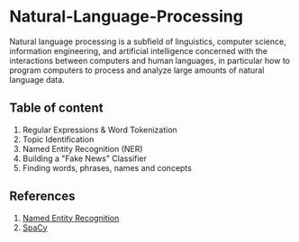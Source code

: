 # Natural-Language-Processing
Natural language processing is a subfield of linguistics, computer science, information engineering, and artificial intelligence concerned with the interactions between computers and human languages, in particular how to program computers to process and analyze large amounts of natural language data.


## Table of content
1. Regular Expressions & Word Tokenization
2. Topic Identification
3. Named Entity Recognition (NER)
4. Building a "Fake News" Classifier
5. Finding words, phrases, names and concepts


## References
1. [Named Entity Recognition](https://polyglot.readthedocs.io/en/latest/NamedEntityRecognition.html#languages-coverage)
2. [SpaCy](https://spacy.io/usage/models#languages)
